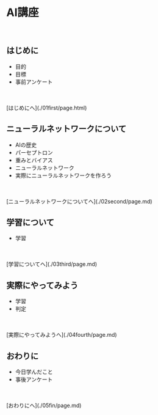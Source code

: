# AI講座

<br>

## はじめに

  - 目的
  - 目標
  - 事前アンケート
<br>
<br>
[はじめにへ](./01first/page.html)

## ニューラルネットワークについて

- AIの歴史
- パーセプトロン
- 重みとバイアス
- ニューラルネットワーク
- 実際にニューラルネットワークを作ろう
<br>
<br>
[ニューラルネットワークについてへ](./02second/page.md)

## 学習について

- 学習
<br>
<br>
[学習についてへ](./03third/page.md)


## 実際にやってみよう

- 学習
- 判定
<br>
<br>
[実際にやってみようへ](./04fourth/page.md)

## おわりに

- 今日学んだこと
- 事後アンケート
<br>
<br>
[おわりにへ](./05fin/page.md)
